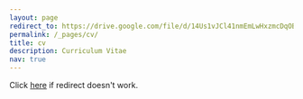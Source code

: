 ```yaml
---
layout: page
redirect_to: https://drive.google.com/file/d/14Us1vJCl41nmEmLwHxzmcDqOB6Dfq8gA/view?usp=sharing
permalink: /_pages/cv/
title: cv
description: Curriculum Vitae
nav: true
---
```


Click [here](https://drive.google.com/file/d/14Us1vJCl41nmEmLwHxzmcDqOB6Dfq8gA/view?usp=sharing) if redirect doesn't work.
